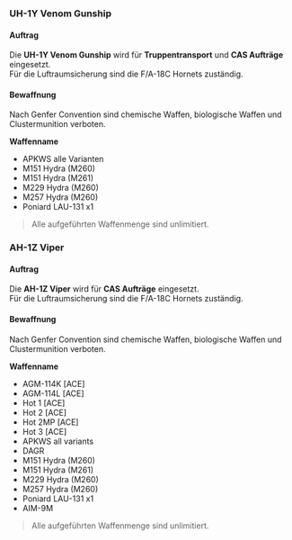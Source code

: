 ### UH-1Y Venom Gunship

#### Auftrag

Die **UH-1Y Venom Gunship** wird für **Truppentransport** und **CAS Aufträge** eingesetzt.  
Für die Luftraumsicherung sind die F/A-18C Hornets zuständig.

#### Bewaffnung

Nach Genfer Convention sind chemische Waffen, biologische Waffen und Clustermunition verboten.  

**Waffenname**
* APKWS alle Varianten
* M151 Hydra (M260)
* M151 Hydra (M261)
* M229 Hydra (M260)
* M257 Hydra (M260)
* Poniard LAU-131 x1

> Alle aufgeführten Waffenmenge sind unlimitiert.


### AH-1Z Viper

#### Auftrag

Die **AH-1Z Viper** wird für **CAS Aufträge** eingesetzt.  
Für die Luftraumsicherung sind die F/A-18C Hornets zuständig.

#### Bewaffnung

Nach Genfer Convention sind chemische Waffen, biologische Waffen und Clustermunition verboten.  

**Waffenname**
* AGM-114K [ACE]
* AGM-114L [ACE]
* Hot 1 [ACE]
* Hot 2 [ACE]
* Hot 2MP [ACE]
* Hot 3 [ACE]
* APKWS all variants
* DAGR
* M151 Hydra (M260)
* M151 Hydra (M261)
* M229 Hydra (M260)
* M257 Hydra (M260)
* Poniard LAU-131 x1
* AIM-9M

> Alle aufgeführten Waffenmenge sind unlimitiert.

